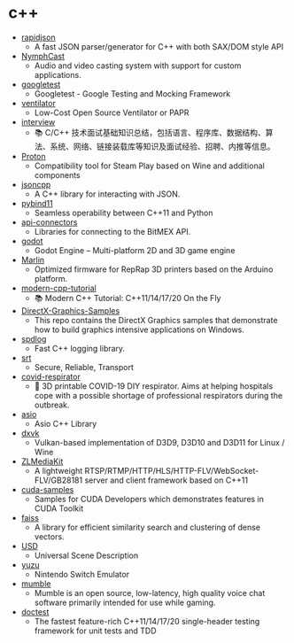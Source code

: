 # c++
- [rapidjson](https://github.com/Tencent/rapidjson)
  - A fast JSON parser/generator for C++ with both SAX/DOM style API
- [NymphCast](https://github.com/MayaPosch/NymphCast)
  - Audio and video casting system with support for custom applications.
- [googletest](https://github.com/google/googletest)
  - Googletest - Google Testing and Mocking Framework
- [ventilator](https://github.com/jcl5m1/ventilator)
  - Low-Cost Open Source Ventilator or PAPR
- [interview](https://github.com/huihut/interview)
  - 📚 C/C++ 技术面试基础知识总结，包括语言、程序库、数据结构、算法、系统、网络、链接装载库等知识及面试经验、招聘、内推等信息。
- [Proton](https://github.com/ValveSoftware/Proton)
  - Compatibility tool for Steam Play based on Wine and additional components
- [jsoncpp](https://github.com/open-source-parsers/jsoncpp)
  - A C++ library for interacting with JSON.
- [pybind11](https://github.com/pybind/pybind11)
  - Seamless operability between C++11 and Python
- [api-connectors](https://github.com/BitMEX/api-connectors)
  - Libraries for connecting to the BitMEX API.
- [godot](https://github.com/godotengine/godot)
  - Godot Engine – Multi-platform 2D and 3D game engine
- [Marlin](https://github.com/MarlinFirmware/Marlin)
  - Optimized firmware for RepRap 3D printers based on the Arduino platform.
- [modern-cpp-tutorial](https://github.com/changkun/modern-cpp-tutorial)
  - 📚 Modern C++ Tutorial: C++11/14/17/20 On the Fly
- [DirectX-Graphics-Samples](https://github.com/microsoft/DirectX-Graphics-Samples)
  - This repo contains the DirectX Graphics samples that demonstrate how to build graphics intensive applications on Windows.
- [spdlog](https://github.com/gabime/spdlog)
  - Fast C++ logging library.
- [srt](https://github.com/Haivision/srt)
  - Secure, Reliable, Transport
- [covid-respirator](https://github.com/covid-response-projects/covid-respirator)
  - 🦠 3D printable COVID-19 DIY respirator. Aims at helping hospitals cope with a possible shortage of professional respirators during the outbreak.
- [asio](https://github.com/chriskohlhoff/asio)
  - Asio C++ Library
- [dxvk](https://github.com/doitsujin/dxvk)
  - Vulkan-based implementation of D3D9, D3D10 and D3D11 for Linux / Wine
- [ZLMediaKit](https://github.com/xiongziliang/ZLMediaKit)
  - A lightweight RTSP/RTMP/HTTP/HLS/HTTP-FLV/WebSocket-FLV/GB28181 server and client framework based on C++11
- [cuda-samples](https://github.com/NVIDIA/cuda-samples)
  - Samples for CUDA Developers which demonstrates features in CUDA Toolkit
- [faiss](https://github.com/facebookresearch/faiss)
  - A library for efficient similarity search and clustering of dense vectors.
- [USD](https://github.com/PixarAnimationStudios/USD)
  - Universal Scene Description
- [yuzu](https://github.com/yuzu-emu/yuzu)
  - Nintendo Switch Emulator
- [mumble](https://github.com/mumble-voip/mumble)
  - Mumble is an open source, low-latency, high quality voice chat software primarily intended for use while gaming.
- [doctest](https://github.com/onqtam/doctest)
  - The fastest feature-rich C++11/14/17/20 single-header testing framework for unit tests and TDD
